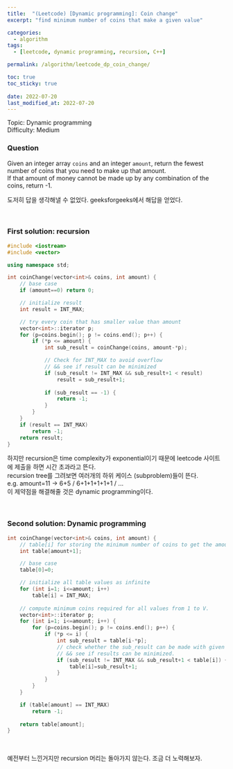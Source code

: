 ```yaml
---
title:  "(Leetcode) [Dynamic programming]: Coin change"
excerpt: "find minimum number of coins that make a given value"

categories:
  - algorithm
tags:
  - [leetcode, dynamic programming, recursion, C++]

permalink: /algorithm/leetcode_dp_coin_change/

toc: true
toc_sticky: true
 
date: 2022-07-20
last_modified_at: 2022-07-20
---
```


Topic: Dynamic programming  
Difficulty: Medium

### Question

Given an integer array `coins` and an integer `amount`, return the fewest number of coins that you need to make up that amount.  
If that amount of money cannot be made up by any combination of the coins, return -1.

도저히 답을 생각해낼 수 없었다. geeksforgeeks에서 해답을 얻었다.

<br>

### First solution: recursion
```cpp
#include <iostream>
#include <vector>

using namespace std;

int coinChange(vector<int>& coins, int amount) {
    // base case
    if (amount==0) return 0;

    // initialize result
    int result = INT_MAX;

    // try every coin that has smaller value than amount
    vector<int>::iterator p;
    for (p=coins.begin(); p != coins.end(); p++) {
        if (*p <= amount) {
            int sub_result = coinChange(coins, amount-*p);

            // Check for INT_MAX to avoid overflow
            // && see if result can be minimized
            if (sub_result != INT_MAX && sub_result+1 < result)
                result = sub_result+1;
            
            if (sub_result == -1) {
                return -1;
            }
        }
    }
    if (result == INT_MAX) 
        return -1;
    return result;
}
```

하지만 recursion은 time complexity가 exponential이기 때문에 leetcode 사이트에 제출을 하면 시간 초과라고 뜬다.  
recursion tree를 그려보면 여러개의 하위 케이스 (subproblem)들이 뜬다.  
e.g. amount=11 -> 6+5 / 6+1+1+1+1+1 / ...  
이 제약점을 해결해줄 것은 dynamic programming이다.

<br>

### Second solution: Dynamic programming

```cpp
int coinChange(vector<int>& coins, int amount) {
    // table[i] for storing the minimum number of coins to get the amount i
    int table[amount+1];

    // base case
    table[0]=0;

    // initialize all table values as infinite
    for (int i=1; i<=amount; i++)
        table[i] = INT_MAX;
    
    // compute minimum coins required for all values from 1 to V.
    vector<int>::iterator p;
    for (int i=1; i<=amount; i++) {
        for (p=coins.begin(); p != coins.end(); p++) {
            if (*p <= i) {
                int sub_result = table[i-*p];
                // check whether the sub_result can be made with given coins
                // && see if results can be minimized.
                if (sub_result != INT_MAX && sub_result+1 < table[i]) {
                    table[i]=sub_result+1;
                }
            }
        }
    }

    if (table[amount] == INT_MAX)
        return -1;
    
    return table[amount];
}
```

<br>

예전부터 느낀거지만 recursion 머리는 돌아가지 않는다. 조금 더 노력해보자.